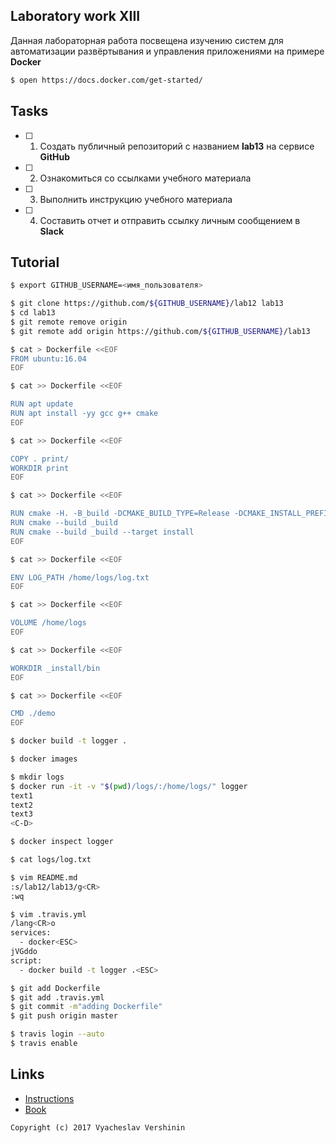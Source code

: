 ## Laboratory work XIII

Данная лабораторная работа посвещена изучению систем для автоматизации развёртывания и управления приложениями на примере **Docker**

```bash
$ open https://docs.docker.com/get-started/
```

## Tasks

- [ ] 1. Создать публичный репозиторий с названием **lab13** на сервисе **GitHub**
- [ ] 2. Ознакомиться со ссылками учебного материала
- [ ] 3. Выполнить инструкцию учебного материала
- [ ] 4. Составить отчет и отправить ссылку личным сообщением в **Slack**

## Tutorial

```bash
$ export GITHUB_USERNAME=<имя_пользователя>
```

```bash
$ git clone https://github.com/${GITHUB_USERNAME}/lab12 lab13
$ cd lab13
$ git remote remove origin
$ git remote add origin https://github.com/${GITHUB_USERNAME}/lab13
```

```bash
$ cat > Dockerfile <<EOF
FROM ubuntu:16.04
EOF
```

```bash
$ cat >> Dockerfile <<EOF

RUN apt update
RUN apt install -yy gcc g++ cmake 
EOF
```

```bash
$ cat >> Dockerfile <<EOF

COPY . print/
WORKDIR print
EOF
```

```bash
$ cat >> Dockerfile <<EOF

RUN cmake -H. -B_build -DCMAKE_BUILD_TYPE=Release -DCMAKE_INSTALL_PREFIX=_install
RUN cmake --build _build
RUN cmake --build _build --target install
EOF
```

```bash
$ cat >> Dockerfile <<EOF

ENV LOG_PATH /home/logs/log.txt
EOF
```

```bash
$ cat >> Dockerfile <<EOF

VOLUME /home/logs
EOF
```

```bash
$ cat >> Dockerfile <<EOF

WORKDIR _install/bin
EOF
```

```bash
$ cat >> Dockerfile <<EOF

CMD ./demo
EOF
```

```bash
$ docker build -t logger .
```

```bash
$ docker images
```

```bash
$ mkdir logs
$ docker run -it -v "$(pwd)/logs/:/home/logs/" logger
text1
text2
text3
<C-D>
```

```bash
$ docker inspect logger
```

```bash
$ cat logs/log.txt
```

```bash
$ vim README.md
:s/lab12/lab13/g<CR>
:wq
```

```bash
$ vim .travis.yml
/lang<CR>o
services:
  - docker<ESC>
jVGddo
script:
  - docker build -t logger .<ESC>
```

```bash
$ git add Dockerfile
$ git add .travis.yml
$ git commit -m"adding Dockerfile"
$ git push origin master
```

```bash
$ travis login --auto
$ travis enable
```

## Links

- [Instructions](https://docs.docker.com/engine/reference/builder/)
- [Book](https://www.dockerbook.com)

```
Copyright (c) 2017 Vyacheslav Vershinin
```
